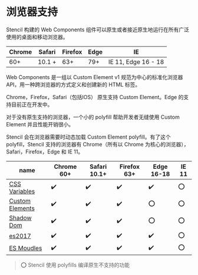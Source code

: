 # 浏览器支持

Stencil 构建的 Web Components 组件可以原生或者接近原生地运行在所有广泛使用的桌面和移动浏览器。

Chrome | Safari | Firefox | Edge | IE
------ | ------ | ------- | ---- | ---
60+    | 10.1 + |  63+    |  79+ | IE 11, Edge 16 - 18

Web Components 是一组以 Custom Element v1 规范为中心的标准化浏览器 API，用一种跨浏览器的方式定义和创建新的 HTML 标签。

 Chrome，Firefox，Safari（包括IOS） 原生支持 Custom Element。Edge 的支持目前正在开发中。

对于没有原生支持的浏览器，一个小的 polyfill 帮助开发者无缝使用 Custom Element 并且性能开销很小。

Stencil 会在浏览器需要时动态加载 Custom Element polyfill。有了这个 polyfill，Stencil 支持的浏览器有 Chrome（所有以 Chrome 为核心的浏览器），Safari，Firefox，Edge 和 IE 11。

name   | Chrome 60+ | Safari 10.1+ | Firefox 63+ | Edge 16-18 | IE 11
------ | ---------- | ------------ | ----------- | ---------- | -----
[CSS Variables](https://caniuse.com/#feat=css-variables)   | :heavy_check_mark: | :heavy_check_mark: | :heavy_check_mark: | :heavy_check_mark: | :o:
[Custom Elements](https://caniuse.com/#feat=custom-elementsv1)   | :heavy_check_mark: | :heavy_check_mark: | :heavy_check_mark: | :o: | :o:
[Shadow Dom](https://caniuse.com/#feat=shadowdomv1)   | :heavy_check_mark: | :heavy_check_mark: | :heavy_check_mark: | :o: | :o:
[es2017](https://caniuse.com/#feat=async-functions)   | :heavy_check_mark: | :heavy_check_mark: | :heavy_check_mark: | :heavy_check_mark: | :o:
[ES Moudles](https://caniuse.com/#feat=es6-module)   | :heavy_check_mark: | :heavy_check_mark: | :heavy_check_mark: | :heavy_check_mark: | :o:

> :o: Stencil 使用 polyfills 编译原生不支持的功能

